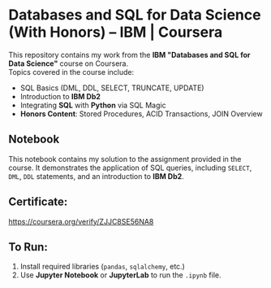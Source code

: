 # Databases and SQL for Data Science (With Honors) – IBM | Coursera

This repository contains my work from the **IBM "Databases and SQL for Data Science"** course on Coursera.  
Topics covered in the course include:

- SQL Basics (DML, DDL, SELECT, TRUNCATE, UPDATE)
- Introduction to **IBM Db2**
- Integrating **SQL** with **Python** via SQL Magic
- **Honors Content**: Stored Procedures, ACID Transactions, JOIN Overview

## Notebook
This notebook contains my solution to the assignment provided in the course. It demonstrates the application of SQL queries, including `SELECT`, `DML`, `DDL` statements, and an introduction to **IBM Db2**.

## Certificate:
https://coursera.org/verify/ZJJC8SE56NA8

## To Run:
1. Install required libraries (`pandas`, `sqlalchemy`, etc.)
2. Use **Jupyter Notebook** or **JupyterLab** to run the `.ipynb` file.
